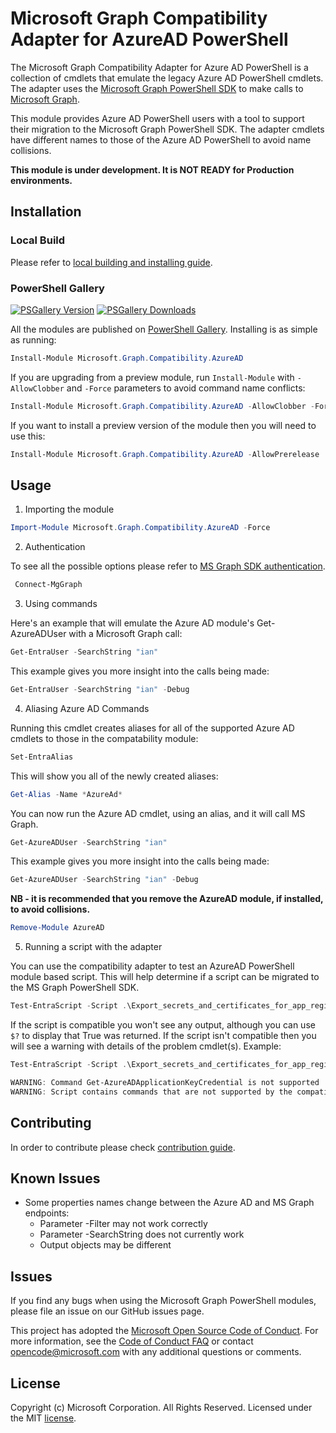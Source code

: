 # Microsoft Graph Compatibility Adapter for AzureAD PowerShell

The Microsoft Graph Compatibility Adapter for Azure AD PowerShell is a collection of cmdlets that emulate the legacy Azure AD PowerShell cmdlets. The adapter uses the [Microsoft Graph PowerShell SDK](https://github.com/microsoftgraph/msgraph-sdk-powershell) to make calls to [Microsoft Graph](http://microsoft.graph.com).

This module provides Azure AD PowerShell users with a tool to support their migration to the Microsoft Graph PowerShell SDK. The adapter cmdlets have different names to those of the Azure AD PowerShell to avoid name collisions.

**This module is under development. It is NOT READY for Production environments.**

## Installation

### Local Build

Please refer to [local building and installing guide](https://github.com/microsoftgraph/msgraph-ps-compatibility-azuread/blob/main/build/BUILD.md).

### PowerShell Gallery
[![PSGallery Version](https://img.shields.io/powershellgallery/v/Microsoft.Graph.Compatibility.AzureAD.svg?style=flat&logo=powershell&label=PSGallery%20Version)](https://www.powershellgallery.com/packages/Microsoft.Graph.Compatibility.AzureAD) 
[![PSGallery Downloads](https://img.shields.io/powershellgallery/dt/Microsoft.Graph.Compatibility.AzureAD.svg?style=flat&logo=powershell&label=PSGallery%20Downloads)](https://www.powershellgallery.com/packages/Microsoft.Graph.Compatibility.AzureAD)

All the modules are published on [PowerShell Gallery](https://www.powershellgallery.com/packages/Microsoft.Graph.Compatibility.AzureAD). Installing is as simple as running:

``` powershell
Install-Module Microsoft.Graph.Compatibility.AzureAD
```

If you are upgrading from a preview module, run `Install-Module` with `-AllowClobber` and `-Force` parameters to avoid command name conflicts:

``` powershell
Install-Module Microsoft.Graph.Compatibility.AzureAD -AllowClobber -Force
```

If you want to install a preview version of the module then you will need to use this:

``` powershell
Install-Module Microsoft.Graph.Compatibility.AzureAD -AllowPrerelease
```

## Usage

1. Importing the module
```powershell
Import-Module Microsoft.Graph.Compatibility.AzureAD -Force
```

2. Authentication

To see all the possible options please refer to [MS Graph SDK authentication](https://github.com/microsoftgraph/msgraph-sdk-powershell/blob/dev/README.md#usage).
```powershell
 Connect-MgGraph
```

3. Using commands

Here's an example that will emulate the Azure AD module's Get-AzureADUser with a Microsoft Graph call:

```powershell
Get-EntraUser -SearchString "ian" 
```

This example gives you more insight into the calls being made:

```powershell
Get-EntraUser -SearchString "ian" -Debug
```

4. Aliasing Azure AD Commands

Running this cmdlet creates aliases for all of the supported Azure AD cmdlets to those in the compatability module:

```powershell
Set-EntraAlias
```

This will show you all of the newly created aliases:

```powershell
Get-Alias -Name *AzureAd*
```

You can now run the Azure AD cmdlet, using an alias, and it will call MS Graph.

```powershell
Get-AzureADUser -SearchString "ian" 
```

This example gives you more insight into the calls being made:

```powershell
Get-AzureADUser -SearchString "ian" -Debug
```

**NB - it is recommended that you remove the AzureAD module, if installed, to avoid collisions.**

```powershell
Remove-Module AzureAD
```

5. Running a script with the adapter

You can use the compatibility adapter to test an AzureAD PowerShell module based script. This will help determine if a script can be migrated to the MS Graph PowerShell SDK. 

```powershell
Test-EntraScript -Script .\Export_secrets_and_certificates_for_app_registrations.ps1
```

If the script is compatible you won't see any output, although you can use `$?` to display that True was returned. If the script isn't compatible then you will see a warning with details of the problem cmdlet(s). Example:

```powershell
Test-EntraScript -Script .\Export_secrets_and_certificates_for_app_registrations.ps1

WARNING: Command Get-AzureADApplicationKeyCredential is not supported
WARNING: Script contains commands that are not supported by the compatibility adapter.
```

## Contributing

In order to contribute please check [contribution guide](https://github.com/microsoftgraph/msgraph-ps-compatibility-azuread/blob/main/CONTRIBUTING.md).

## Known Issues

- Some properties names change between the Azure AD and MS Graph endpoints:
  - Parameter -Filter may not work correctly
  - Parameter -SearchString does not currently work
  - Output objects may be different

## Issues

If you find any bugs when using the Microsoft Graph PowerShell modules, please file an issue on our GitHub issues page.

This project has adopted the [Microsoft Open Source Code of Conduct](https://opensource.microsoft.com/codeofconduct/). For more information, see the [Code of Conduct FAQ](https://opensource.microsoft.com/codeofconduct/faq/) or contact [opencode@microsoft.com](mailto:opencode@microsoft.com) with any additional questions or comments.

## License

Copyright (c) Microsoft Corporation. All Rights Reserved. Licensed under the MIT [license](LICENSE.txt).
